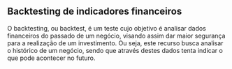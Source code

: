 ## Backtesting de indicadores financeiros

O backtesting, ou backtest, é um teste cujo objetivo é analisar dados financeiros do passado de um negócio, visando assim dar maior segurança para a realização de um investimento. Ou seja, este recurso busca analisar o histórico de um negócio, sendo que através destes dados tenta indicar o que pode acontecer no futuro.